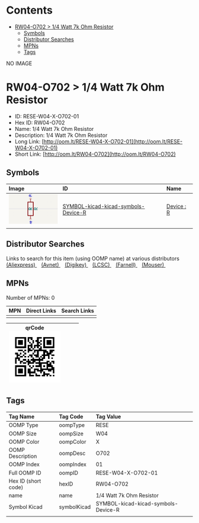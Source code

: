 



Contents
========

* [RW04-O702 > 1/4 Watt 7k Ohm Resistor](#rw04-o702--14-watt-7k-ohm-resistor)
	* [Symbols](#symbols)
	* [Distributor Searches](#distributor-searches)
	* [MPNs](#mpns)
	* [Tags](#tags)
  
NO IMAGE  
# RW04-O702 > 1/4 Watt 7k Ohm Resistor

- ID: RESE-W04-X-O702-01
- Hex ID: RW04-O702
- Name: 1/4 Watt 7k Ohm Resistor
- Description: 1/4 Watt 7k Ohm Resistor
- Long Link: [http://oom.lt/RESE-W04-X-O702-01](http://oom.lt/RESE-W04-X-O702-01)
- Short Link: [http://oom.lt/RW04-O702](http://oom.lt/RW04-O702)

## Symbols
  

|Image|ID|Name|
| :--- | :--- | :--- |
|[![](https://raw.githubusercontent.com/oomlout/oomlout_OOMP_eda_V2/main/SYMBOL/kicad/kicad-symbols/Device/R/image_140.png)](https://github.com/oomlout/oomlout_OOMP_eda_V2/tree/main/SYMBOL/kicad/kicad-symbols/Device/R/)|[SYMBOL-kicad-kicad-symbols-Device-R](https://github.com/oomlout/oomlout_OOMP_eda_V2/tree/main/SYMBOL/kicad/kicad-symbols/Device/R/)|[Device : R](https://github.com/oomlout/oomlout_OOMP_eda_V2/tree/main/SYMBOL/kicad/kicad-symbols/Device/R/)|
||||

## Distributor Searches
  
Links to search for this item (using OOMP name) at various distributors  
[(Aliexpress) ](https://www.aliexpress.com/wholesale?SearchText=11171/4+Watt+7k+Ohm+Resistor)&nbsp;&nbsp;&nbsp;[(Avnet) ](https://www.avnet.com/shop/us/search/1/4+Watt+7k+Ohm+Resistor)&nbsp;&nbsp;&nbsp;[(Digikey) ](https://www.digikey.co.uk/en/products/result?s=1/4+Watt+7k+Ohm+Resistor)&nbsp;&nbsp;&nbsp;[(LCSC) ](https://www.lcsc.com/search?q=1/4+Watt+7k+Ohm+Resistor)&nbsp;&nbsp;&nbsp;[(Farnell) ](https://uk.farnell.com/search?st=1/4+Watt+7k+Ohm+Resistor)&nbsp;&nbsp;&nbsp;[(Mouser) ](https://www.mouser.com/c/?q=1/4+Watt+7k+Ohm+Resistor)&nbsp;&nbsp;&nbsp;
## MPNs
  
Number of MPNs: 0  

|MPN|Direct Links|Search Links|
| :--- | :--- | :--- |
||||
  

|qrCode<br>[![](https://raw.githubusercontent.com/oomlout/oomlout_OOMP_parts_V2/main/RESE/W04/X/O702/01/qrCode_140.png)](https://github.com/oomlout/oomlout_OOMP_parts_V2/tree/main/RESE/W04/X/O702/01/qrCode.png)||||
| :---: | :---: | :---: | :---: |

## Tags
  

|Tag Name|Tag Code|Tag Value|
| :--- | :--- | :--- |
|OOMP Type|oompType|RESE|
|OOMP Size|oompSize|W04|
|OOMP Color|oompColor|X|
|OOMP Description|oompDesc|O702|
|OOMP Index|oompIndex|01|
|Full OOMP ID|oompID|RESE-W04-X-O702-01|
|Hex ID (short code)|hexID|RW04-O702|
|name|name|1/4 Watt 7k Ohm Resistor|
|Symbol Kicad|symbolKicad|SYMBOL-kicad-kicad-symbols-Device-R|
||||
